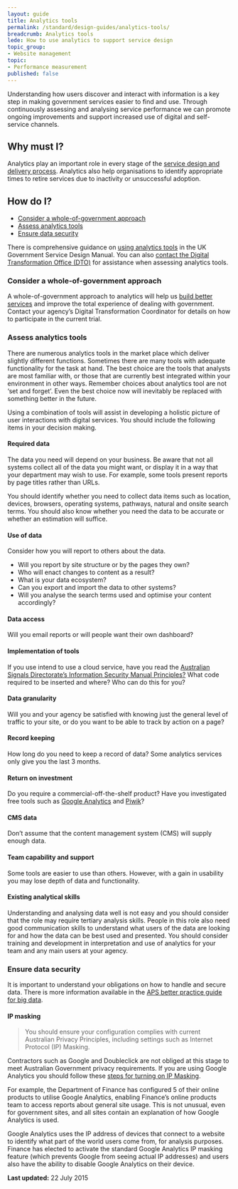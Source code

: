 ```yaml
---
layout: guide
title: Analytics tools
permalink: /standard/design-guides/analytics-tools/
breadcrumb: Analytics tools
lede: How to use analytics to support service design
topic_group:
- Website management
topic:
- Performance measurement
published: false
---
```

Understanding how users discover and interact with information is a key step in making government services easier to find and use. Through continuously assessing and analysing service performance we can promote ongoing improvements and support increased use of digital and self-service channels.

## Why must I?

Analytics play an important role in every stage of the [service design and delivery process](/standard/service-design-and-delivery-process). Analytics also help organisations to identify appropriate times to retire services due to inactivity or unsuccessful adoption.

## How do I?

*   [Consider a whole-of-government approach](#Whole-of-government)
*   [Assess analytics tools](#Assess-analytics-tools)
*   [Ensure data security](#data-security)

There is comprehensive guidance on [using analytics tools](https://www.gov.uk/service-manual/making-software/analytics-tools.html) in the UK Government Service Design Manual. You can also <a class="feedbackTrigger" href="mailto:jira@ausdto.atlassian.net?subject=Contact us about Building digital services">contact the Digital Transformation Office (DTO)</a> for assistance when assessing analytics tools.

### <a id="Whole-of-government" name="Whole-of-government"></a>Consider a whole-of-government approach

A whole-of-government approach to analytics will help us [build better services](/blog/building-better-services-with-analytics/) and improve the total experience of dealing with government. Contact your agency’s Digital Transformation Coordinator for details on how to participate in the current trial.


### <a id="Assess-analytics-tools" name="Assess-analytics-tools"></a>Assess analytics tools

There are numerous analytics tools in the market place which deliver slightly different functions. Sometimes there are many tools with adequate functionality for the task at hand. The best choice are the tools that analysts are most familiar with, or those that are currently best integrated within your environment in other ways. Remember choices about analytics tool are not ‘set and forget’. Even the best choice now will inevitably be replaced with something better in the future.

Using a combination of tools will assist in developing a holistic picture of user interactions with digital services. You should include the following items in your decision making.

#### Required data

The data you need will depend on your business. Be aware that not all systems collect all of the data you might want, or display it in a way that your department may wish to use. For example, some tools present reports by page titles rather than URLs.

You should identify whether you need to collect data items such as location, devices, browsers, operating systems, pathways, natural and onsite search terms. You should also know whether you need the data to be accurate or whether an estimation will suffice.

#### Use of data

Consider how you will report to others about the data.

*   Will you report by site structure or by the pages they own?
*   Who will enact changes to content as a result?
*   What is your data ecosystem?
*   Can you export and import the data to other systems?
*   Will you analyse the search terms used and optimise your content accordingly?

#### Data access

Will you email reports or will people want their own dashboard?

#### Implementation of tools

If you use intend to use a cloud service, have you read the [Australian Signals Directorate’s Information Security Manual Principles?](http://www.asd.gov.au/infosec/ism/index.htm) What code required to be inserted and where? Who can do this for you?

#### Data granularity

Will you and your agency be satisfied with knowing just the general level of traffic to your site, or do you want to be able to track by action on a page?

#### Record keeping

How long do you need to keep a record of data? Some analytics services only give you the last 3 months.

#### Return on investment

Do you require a commercial-off-the-shelf product? Have you investigated free tools such as [Google Analytics](http://www.google.com/analytics/) and [Piwik](http://piwik.org/)?

#### CMS data

Don’t assume that the content management system (CMS) will supply enough data.

#### Team capability and support

Some tools are easier to use than others. However, with a gain in usability you may lose depth of data and functionality.

#### Existing analytical skills

Understanding and analysing data well is not easy and you should consider that the role may require tertiary analysis skills. People in this role also need good communication skills to understand what users of the data are looking for and how the data can be best used and presented. You should consider training and development in interpretation and use of analytics for your team and any main users at your agency.

### <a id="data-security" name="data-security"></a>Ensure data security

It is important to understand your obligations on how to handle and secure data. There is more information available in the [APS better practice guide for big data](http://www.finance.gov.au/big-data).

#### IP masking

>You should ensure your configuration complies with current Australian Privacy Principles, including settings such as Internet Protocol (IP) Masking.

Contractors such as Google and Doubleclick are not obliged at this stage to meet Australian Government privacy requirements. If you are using Google Analytics you should follow these [steps for turning on IP Masking](https://support.google.com/analytics/answer/2905384?hl=en).

For example, the Department of Finance has configured 5 of their online products to utilise Google Analytics, enabling Finance’s online products team to access reports about general site usage. This is not unusual, even for government sites, and all sites contain an explanation of how Google Analytics is used.

Google Analytics uses the IP address of devices that connect to a website to identify what part of the world users come from, for analysis purposes. Finance has elected to activate the standard Google Analytics IP masking feature (which prevents Google from seeing actual IP addresses) and users also have the ability to disable Google Analytics on their device.

**Last updated:** 22 July 2015
